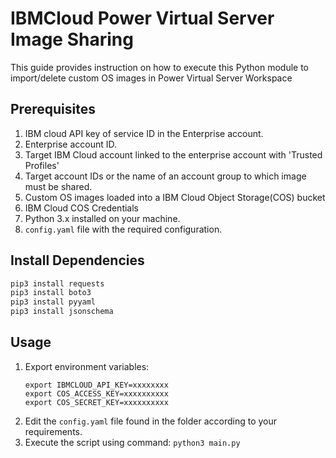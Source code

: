 # IBMCloud Power Virtual Server Image Sharing

This guide provides instruction on how to execute this Python module to import/delete custom OS images in Power Virtual Server Workspace

## Prerequisites

1. IBM cloud API key of service ID in the Enterprise account. 
2. Enterprise account ID.
3. Target IBM Cloud account linked to the enterprise account with 'Trusted Profiles'
4. Target account IDs or the name of an account group to which image must be shared.
5. Custom OS images loaded into a IBM Cloud Object Storage(COS) bucket
6. IBM Cloud COS Credentials
7. Python 3.x installed on your machine.
8. `config.yaml` file with the required configuration.

## Install Dependencies

```bash
pip3 install requests
pip3 install boto3
pip3 install pyyaml
pip3 install jsonschema
```

## Usage
1. Export environment variables:
    ```
    export IBMCLOUD_API_KEY=xxxxxxxx
    export COS_ACCESS_KEY=xxxxxxxxxx
    export COS_SECRET_KEY=xxxxxxxxxx
    ```
2. Edit the `config.yaml` file found in the folder according to your requirements.
3. Execute the script using command: `python3 main.py`
